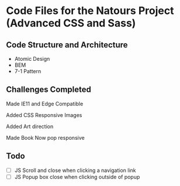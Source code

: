 # Code Files for the Natours Project (Advanced CSS and Sass)

## Code Structure and Architecture

- Atomic Design
- BEM
- 7-1 Pattern

## Challenges Completed

Made IE11 and Edge Compatible

Added CSS Responsive Images

Added Art direction

Made Book Now pop responsive

## Todo

- [ ] JS Scroll and close when clicking a navigation link
- [ ] JS Popup box close when clicking outside of popup
